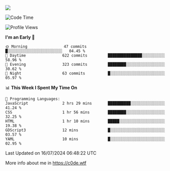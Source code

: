 <a href="https://wakatime.com"><img src="https://wakatime.com/share/@c0dezin/b7f18a7c-ab3a-40b8-8bc7-b1b7bf71f1d6.svg" /></a>

<!--START_SECTION:waka-->
![Code Time](http://img.shields.io/badge/Code%20Time-72%20hrs%207%20mins-blue)

![Profile Views](http://img.shields.io/badge/Profile%20Views-0-blue)

**I'm an Early 🐤** 

```text
🌞 Morning                47 commits          █░░░░░░░░░░░░░░░░░░░░░░░░   04.45 % 
🌆 Daytime                622 commits         ███████████████░░░░░░░░░░   58.96 % 
🌃 Evening                323 commits         ████████░░░░░░░░░░░░░░░░░   30.62 % 
🌙 Night                  63 commits          █░░░░░░░░░░░░░░░░░░░░░░░░   05.97 % 
```


📊 **This Week I Spent My Time On** 

```text
💬 Programming Languages: 
JavaScript               2 hrs 29 mins       ██████████░░░░░░░░░░░░░░░   41.24 % 
CSS                      1 hr 56 mins        ████████░░░░░░░░░░░░░░░░░   32.25 % 
HTML                     1 hr 10 mins        █████░░░░░░░░░░░░░░░░░░░░   19.38 % 
GDScript3                12 mins             █░░░░░░░░░░░░░░░░░░░░░░░░   03.57 % 
YAML                     10 mins             █░░░░░░░░░░░░░░░░░░░░░░░░   02.95 % 
```


 Last Updated on 16/07/2024 06:48:22 UTC
<!--END_SECTION:waka-->

More info about me in https://c0de.wtf
